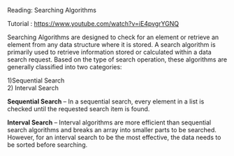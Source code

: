 Reading: Searching Algorithms

Tutorial : https://www.youtube.com/watch?v=iE4pvgrYGNQ 



Searching Algorithms are designed to check for an element or retrieve an element from any data structure where it is stored. A search algorithm is primarily used to retrieve information stored or calculated within a data search request.  Based on the type of search operation, these algorithms are generally classified into two categories:


1)Sequential Search
<br>
2) Interval Search

**Sequential Search** – In a sequential search, every element in a list is checked until the requested search item is found. 

**Interval Search** – Interval algorithms are more efficient than sequential search algorithms and breaks an array into smaller parts to be searched. However, for an interval search to be the most effective, the data needs to be sorted before searching.
